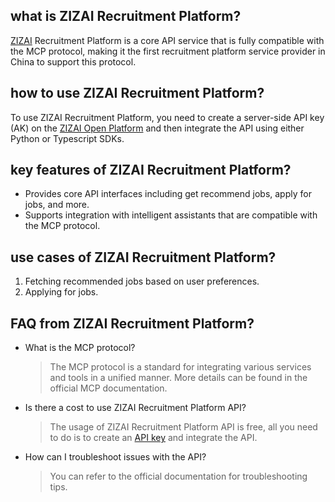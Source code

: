 ## what is ZIZAI Recruitment Platform? 
[ZIZAI](https://zizai.work) Recruitment Platform is a core API service that is fully compatible with the MCP protocol, making it the first recruitment platform service provider in China to support this protocol.

## how to use ZIZAI Recruitment Platform? 
To use ZIZAI Recruitment Platform, you need to create a server-side API key (AK) on the [ZIZAI Open Platform](https://zizai.work/user/apikey) and then integrate the API using either Python or Typescript SDKs.

## key features of ZIZAI Recruitment Platform? 
- Provides core API interfaces including get recommend jobs, apply for jobs, and more.
- Supports integration with intelligent assistants that are compatible with the MCP protocol.

## use cases of ZIZAI Recruitment Platform? 
1. Fetching recommended jobs based on user preferences.
2. Applying for jobs.

## FAQ from ZIZAI Recruitment Platform? 
- What is the MCP protocol?  
  > The MCP protocol is a standard for integrating various services and tools in a unified manner. More details can be found in the official MCP documentation.
- Is there a cost to use ZIZAI Recruitment Platform API?  
  > The usage of ZIZAI Recruitment Platform API is free, all you need to do is to create an [API key](https://zizai.work/user/apikey) and integrate the API.
- How can I troubleshoot issues with the API? 
  > You can refer to the official documentation for troubleshooting tips.
